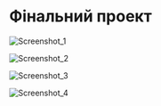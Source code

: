 # Фінальний проект

![Screenshot_1](https://github.com/user-attachments/assets/532051a6-d71a-46b5-b81a-b8d7acffe04d)

![Screenshot_2](https://github.com/user-attachments/assets/d047fd27-9df8-498f-9404-032381c8f03f)

![Screenshot_3](https://github.com/user-attachments/assets/6e9f6059-915e-426a-973f-f760790c0158)

![Screenshot_4](https://github.com/user-attachments/assets/66b96a56-db8d-4d03-9bec-95990f988303)
